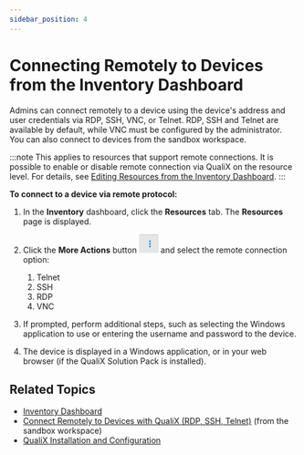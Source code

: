 ```yaml
---
sidebar_position: 4
---
```


# Connecting Remotely to Devices from the Inventory Dashboard

Admins can connect remotely to a device using the device's address and user credentials via RDP, SSH, VNC, or Telnet. RDP, SSH and Telnet are available by default, while VNC must be configured by the administrator. You can also connect to devices from the sandbox workspace.

:::note
This applies to resources that support remote connections. It is possible to enable or disable remote connection via QualiX on the resource level. For details, see [Editing Resources from the Inventory Dashboard](./editing-resources-from-inventory-dashboard).
:::

**To connect to a device via remote protocol:**

1. In the **Inventory** dashboard, click the **Resources** tab.
   The **Resources** page is displayed.
    
2. Click the **More Actions** button ![](/Images/CloudShell-Portal/Manage/ExecutionServersServersMenuButton.png) and select the remote connection option:
   1. Telnet
   2. SSH
   3. RDP
   4. VNC
3. If prompted, perform additional steps, such as selecting the Windows application to use or entering the username and password to the device.
4. The device is displayed in a Windows application, or in your web browser (if the QualiX Solution Pack is installed).

## Related Topics

- [Inventory Dashboard](../inventory-dashboard)
- [Connect Remotely to Devices with QualiX (RDP, SSH, Telnet)](../../sandboxes/sandbox-workspace/resources/connect-remotely-with-qualix) (from the sandbox workspace)
- [QualiX Installation and Configuration](https://help.quali.com/Online%20Help/0.0/Portal/Content/QualiX/Qualix.htm)
